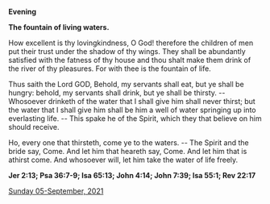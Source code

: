 **Evening**

**The fountain of living waters.**
 
How excellent is thy lovingkindness, O God! therefore the children of men put their trust under the shadow of thy wings. They shall be abundantly satisfied with the fatness of thy house and thou shalt make them drink of the river of thy pleasures. For with thee is the fountain of life.
 
Thus saith the Lord GOD, Behold, my servants shall eat, but ye shall be hungry: behold, my servants shall drink, but ye shall be thirsty. -- Whosoever drinketh of the water that I shall give him shall never thirst; but the water that I shall give him shall be him a well of water springing up into everlasting life. -- This spake he of the Spirit, which they that believe on him should receive.
 
Ho, every one that thirsteth, come ye to the waters. -- The Spirit and the bride say, Come. And let him that heareth say, Come. And let him that is athirst come. And whosoever will, let him take the water of life freely.  

**Jer 2:13; Psa 36:7-9; Isa 65:13; John 4:14; John 7:39; Isa 55:1; Rev 22:17**

[Sunday 05-September, 2021](https://t.me/daily_light)
